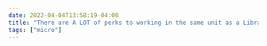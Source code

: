 ```yaml
---
date: 2022-04-04T13:58:19-04:00
title: "There are A LOT of perks to working in the same unit as a Library and Information Science program, but 'we keep getting children's books delivered, please take some home' is high on the list."
tags: ["micro"]
---
```

